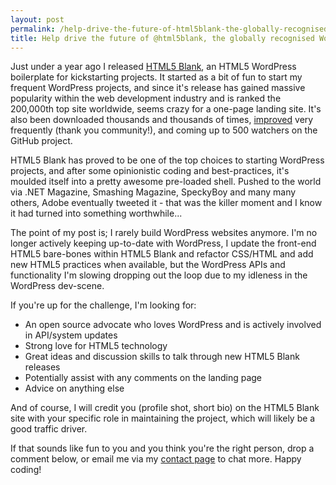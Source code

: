 ```yaml
---
layout: post
permalink: /help-drive-the-future-of-html5blank-the-globally-recognised-wordpress-boilerplate
title: Help drive the future of @html5blank, the globally recognised WordPress boilerplate
---
```


Just under a year ago I released [HTML5 Blank](//html5blank.com), an HTML5 WordPress boilerplate for kickstarting projects. It started as a bit of fun to start my frequent WordPress projects, and since it's release has gained massive popularity within the web development industry and is ranked the 200,000th top site worldwide, seems crazy for a one-page landing site. It's also been downloaded thousands and thousands of times, [improved](https://github.com/toddmotto/html5blank/blob/master/CHANGELOG.md) very frequently (thank you community!), and coming up to 500 watchers on the GitHub project.

HTML5 Blank has proved to be one of the top choices to starting WordPress projects, and after some opinionistic coding and best-practices, it's moulded itself into a pretty awesome pre-loaded shell. Pushed to the world via .NET Magazine, Smashing Magazine, SpeckyBoy and many many others, Adobe eventually tweeted it - that was the killer moment and I know it had turned into something worthwhile...

The point of my post is; I rarely build WordPress websites anymore. I'm no longer actively keeping up-to-date with WordPress, I update the front-end HTML5 bare-bones within HTML5 Blank and refactor CSS/HTML and add new HTML5 practices when available, but the WordPress APIs and functionality I'm slowing dropping out the loop due to my idleness in the WordPress dev-scene.

If you're up for the challenge, I'm looking for:

* An open source advocate who loves WordPress and is actively involved in API/system updates
* Strong love for HTML5 technology
* Great ideas and discussion skills to talk through new HTML5 Blank releases
* Potentially assist with any comments on the landing page
* Advice on anything else

And of course, I will credit you (profile shot, short bio) on the HTML5 Blank site with your specific role in maintaining the project, which will likely be a good traffic driver.

If that sounds like fun to you and you think you're the right person, drop a comment below, or email me via my [contact page](//toddmotto.com/contact) to chat more. Happy coding!